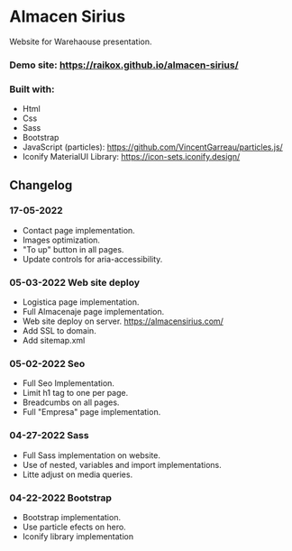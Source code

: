 # Almacen Sirius
Website for Warehaouse presentation.

### Demo site: https://raikox.github.io/almacen-sirius/

### Built with:
* Html
* Css
* Sass
* Bootstrap
* JavaScript (particles): https://github.com/VincentGarreau/particles.js/ 
* Iconify MaterialUI Library: https://icon-sets.iconify.design/

## Changelog

### 17-05-2022
- Contact page implementation.
- Images optimization.
- "To up" button in all pages.
- Update controls for aria-accessibility.

### 05-03-2022 Web site deploy
- Logistica page implementation.
- Full Almacenaje page implementation.
- Web site deploy on server. https://almacensirius.com/
- Add SSL to domain.
- Add sitemap.xml

### 05-02-2022 Seo
- Full Seo Implementation.
- Limit h1 tag to one per page.
- Breadcumbs on all pages.
- Full "Empresa" page implementation.

### 04-27-2022 Sass
- Full Sass implementation on website.
- Use of nested, variables and import implementations.
- Litte adjust on media queries.

### 04-22-2022 Bootstrap
- Bootstrap implementation.
- Use particle efects on hero.
- Iconify library implementation


<!--By John Kevin Montes De Oca Vizcarra-->

